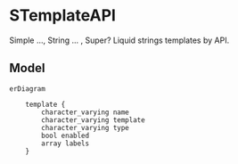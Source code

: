 # STemplateAPI

Simple ..., String ... , Super?
Liquid strings templates by API.

## Model

```mermaid
erDiagram

    template {
        character_varying name
        character_varying template
        character_varying type
        bool enabled
        array labels
    }
```


